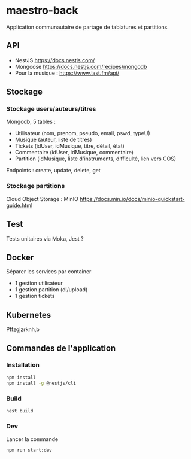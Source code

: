 # maestro-back

Application communautaire de partage de tablatures et partitions.

## API

 - NestJS https://docs.nestjs.com/
 - Mongoose https://docs.nestjs.com/recipes/mongodb
 - Pour la musique : https://www.last.fm/api/

## Stockage

### Stockage users/auteurs/titres

  Mongodb, 5 tables :
 - Utilisateur (nom, prenom, pseudo, email, pswd, typeU)
 - Musique (auteur, liste de titres)
 - Tickets (idUser, idMusique, titre, détail, état)
 - Commentaire (idUser, idMusique, commentaire)
 - Partition (idMusique, liste d'instruments, difficulté, lien vers COS)

 Endpoints : create, update, delete, get

### Stockage partitions

Cloud Object Storage : MinIO  https://docs.min.io/docs/minio-quickstart-guide.html

## Test

Tests unitaires via Moka, Jest ?

## Docker

Séparer les services par container
 - 1 gestion utilisateur
 - 1 gestion partition (dl/upload)
 - 1 gestion tickets

## Kubernetes

Pffzgjzrknh,b


## Commandes de l'application 

### Installation

```sh
npm install
npm install -g @nestjs/cli
```
### Build
```sh
nest build
```
### Dev
Lancer la commande
```sh
npm run start:dev
```

